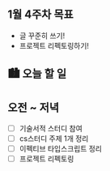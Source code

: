 ## 1월 4주차 목표

- 글 꾸준히 쓰기!
- 프로젝트 리펙토링하기!

## 🏙️ 오늘 할 일

## 오전 ~ 저녁

- [ ] 기술서적 스터디 참여
- [ ] cs스터디 주제 1개 정리
- [ ] 이펙티브 타입스크립트 정리
- [ ] 프로젝트 리펙토링
